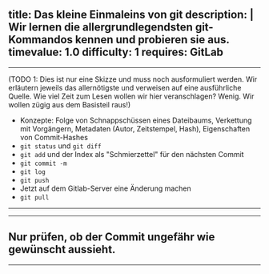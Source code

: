 title: Das kleine Einmaleins von git
description: |
  Wir lernen die allergrundlegendsten git-Kommandos kennen und probieren sie aus.
timevalue: 1.0
difficulty: 1
requires: GitLab
---
---
(TODO 1: Dies ist nur eine Skizze und muss noch ausformuliert werden. 
Wir erläutern jeweils das allernötigste und verweisen auf eine ausführliche Quelle.
Wie viel Zeit zum Lesen wollen wir hier veranschlagen? Wenig. 
Wir wollen zügig aus dem Basisteil raus!)

- Konzepte: Folge von Schnappschüssen eines Dateibaums, Verkettung mit Vorgängern, 
  Metadaten (Autor, Zeitstempel, Hash), Eigenschaften von Commit-Hashes
- `git status` und `git diff`
- `git add` und der Index als "Schmierzettel" für den nächsten Commit
- `git commit -m`
- `git log`
- `git push`
- Jetzt auf dem Gitlab-Server eine Änderung machen
- `git pull`
---
---
Nur prüfen, ob der Commit ungefähr wie gewünscht aussieht.
---
---
